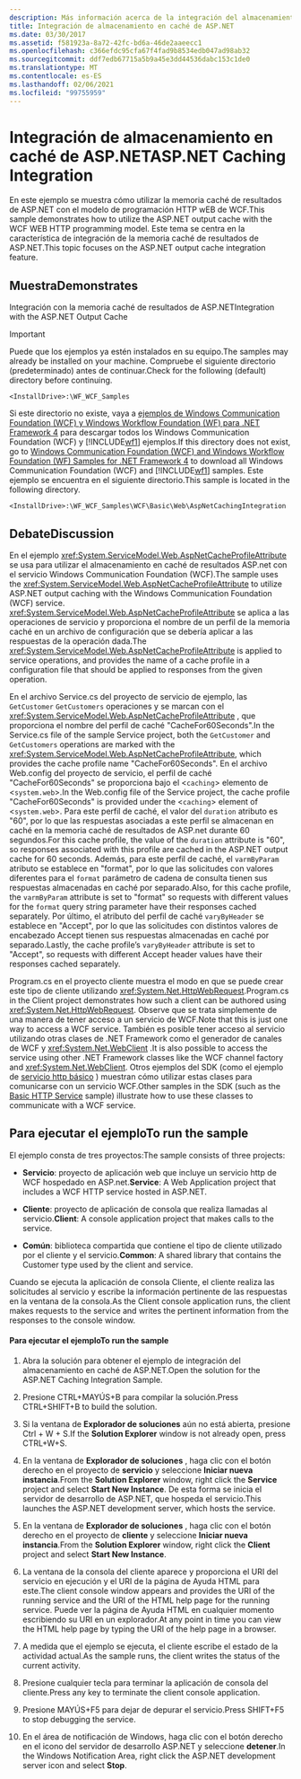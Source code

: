 ```yaml
---
description: Más información acerca de la integración del almacenamiento en caché de ASP.NET
title: Integración de almacenamiento en caché de ASP.NET
ms.date: 03/30/2017
ms.assetid: f581923a-8a72-42fc-bd6a-46de2aaeecc1
ms.openlocfilehash: c366efdc95cfa67f4fad9b8534edb047ad98ab32
ms.sourcegitcommit: ddf7edb67715a5b9a45e3dd44536dabc153c1de0
ms.translationtype: MT
ms.contentlocale: es-ES
ms.lasthandoff: 02/06/2021
ms.locfileid: "99755959"
---
```

# <a name="aspnet-caching-integration"></a><span data-ttu-id="6c23b-103">Integración de almacenamiento en caché de ASP.NET</span><span class="sxs-lookup"><span data-stu-id="6c23b-103">ASP.NET Caching Integration</span></span>

<span data-ttu-id="6c23b-104">En este ejemplo se muestra cómo utilizar la memoria caché de resultados de ASP.NET con el modelo de programación HTTP wEB de WCF.</span><span class="sxs-lookup"><span data-stu-id="6c23b-104">This sample demonstrates how to utilize the ASP.NET output cache with the WCF WEB HTTP programming model.</span></span> <span data-ttu-id="6c23b-105">Este tema se centra en la característica de integración de la memoria caché de resultados de ASP.NET.</span><span class="sxs-lookup"><span data-stu-id="6c23b-105">This topic focuses on the ASP.NET output cache integration feature.</span></span>

## <a name="demonstrates"></a><span data-ttu-id="6c23b-106">Muestra</span><span class="sxs-lookup"><span data-stu-id="6c23b-106">Demonstrates</span></span>

<span data-ttu-id="6c23b-107">Integración con la memoria caché de resultados de ASP.NET</span><span class="sxs-lookup"><span data-stu-id="6c23b-107">Integration with the ASP.NET Output Cache</span></span>

> [!IMPORTANT]
> <span data-ttu-id="6c23b-108">Puede que los ejemplos ya estén instalados en su equipo.</span><span class="sxs-lookup"><span data-stu-id="6c23b-108">The samples may already be installed on your machine.</span></span> <span data-ttu-id="6c23b-109">Compruebe el siguiente directorio (predeterminado) antes de continuar.</span><span class="sxs-lookup"><span data-stu-id="6c23b-109">Check for the following (default) directory before continuing.</span></span>
>
> `<InstallDrive>:\WF_WCF_Samples`
>
> <span data-ttu-id="6c23b-110">Si este directorio no existe, vaya a [ejemplos de Windows Communication Foundation (WCF) y Windows Workflow Foundation (WF) para .NET Framework 4](https://www.microsoft.com/download/details.aspx?id=21459) para descargar todos los Windows Communication Foundation (WCF) y [!INCLUDE[wf1](../../../../includes/wf1-md.md)] ejemplos.</span><span class="sxs-lookup"><span data-stu-id="6c23b-110">If this directory does not exist, go to [Windows Communication Foundation (WCF) and Windows Workflow Foundation (WF) Samples for .NET Framework 4](https://www.microsoft.com/download/details.aspx?id=21459) to download all Windows Communication Foundation (WCF) and [!INCLUDE[wf1](../../../../includes/wf1-md.md)] samples.</span></span> <span data-ttu-id="6c23b-111">Este ejemplo se encuentra en el siguiente directorio.</span><span class="sxs-lookup"><span data-stu-id="6c23b-111">This sample is located in the following directory.</span></span>
>
> `<InstallDrive>:\WF_WCF_Samples\WCF\Basic\Web\AspNetCachingIntegration`

## <a name="discussion"></a><span data-ttu-id="6c23b-112">Debate</span><span class="sxs-lookup"><span data-stu-id="6c23b-112">Discussion</span></span>

<span data-ttu-id="6c23b-113">En el ejemplo <xref:System.ServiceModel.Web.AspNetCacheProfileAttribute> se usa para utilizar el almacenamiento en caché de resultados ASP.net con el servicio Windows Communication Foundation (WCF).</span><span class="sxs-lookup"><span data-stu-id="6c23b-113">The sample uses the <xref:System.ServiceModel.Web.AspNetCacheProfileAttribute> to utilize ASP.NET output caching with the Windows Communication Foundation (WCF) service.</span></span> <span data-ttu-id="6c23b-114"><xref:System.ServiceModel.Web.AspNetCacheProfileAttribute> se aplica a las operaciones de servicio y proporciona el nombre de un perfil de la memoria caché en un archivo de configuración que se debería aplicar a las respuestas de la operación dada.</span><span class="sxs-lookup"><span data-stu-id="6c23b-114">The <xref:System.ServiceModel.Web.AspNetCacheProfileAttribute> is applied to service operations, and provides the name of a cache profile in a configuration file that should be applied to responses from the given operation.</span></span>

<span data-ttu-id="6c23b-115">En el archivo Service.cs del proyecto de servicio de ejemplo, las `GetCustomer` `GetCustomers` operaciones y se marcan con el <xref:System.ServiceModel.Web.AspNetCacheProfileAttribute> , que proporciona el nombre del perfil de caché "CacheFor60Seconds".</span><span class="sxs-lookup"><span data-stu-id="6c23b-115">In the Service.cs file of the sample Service project, both the `GetCustomer` and `GetCustomers` operations are marked with the <xref:System.ServiceModel.Web.AspNetCacheProfileAttribute>, which provides the cache profile name "CacheFor60Seconds".</span></span> <span data-ttu-id="6c23b-116">En el archivo Web.config del proyecto de servicio, el perfil de caché "CacheFor60Seconds" se proporciona bajo el <`caching`> elemento de <`system.web`>.</span><span class="sxs-lookup"><span data-stu-id="6c23b-116">In the Web.config file of the Service project, the cache profile "CacheFor60Seconds" is provided under the <`caching`> element of <`system.web`>.</span></span> <span data-ttu-id="6c23b-117">Para este perfil de caché, el valor del `duration` atributo es "60", por lo que las respuestas asociadas a este perfil se almacenan en caché en la memoria caché de resultados de ASP.net durante 60 segundos.</span><span class="sxs-lookup"><span data-stu-id="6c23b-117">For this cache profile, the value of the `duration` attribute is "60", so responses associated with this profile are cached in the ASP.NET output cache for 60 seconds.</span></span> <span data-ttu-id="6c23b-118">Además, para este perfil de caché, el `varmByParam` atributo se establece en "format", por lo que las solicitudes con valores diferentes para el `format` parámetro de cadena de consulta tienen sus respuestas almacenadas en caché por separado.</span><span class="sxs-lookup"><span data-stu-id="6c23b-118">Also, for this cache profile, the `varmByParam` attribute is set to "format" so requests with different values for the `format` query string parameter have their responses cached separately.</span></span> <span data-ttu-id="6c23b-119">Por último, el atributo del perfil de caché `varyByHeader` se establece en "Accept", por lo que las solicitudes con distintos valores de encabezado Accept tienen sus respuestas almacenadas en caché por separado.</span><span class="sxs-lookup"><span data-stu-id="6c23b-119">Lastly, the cache profile’s `varyByHeader` attribute is set to "Accept", so requests with different Accept header values have their responses cached separately.</span></span>

<span data-ttu-id="6c23b-120">Program.cs en el proyecto cliente muestra el modo en que se puede crear este tipo de cliente utilizando <xref:System.Net.HttpWebRequest>.</span><span class="sxs-lookup"><span data-stu-id="6c23b-120">Program.cs in the Client project demonstrates how such a client can be authored using <xref:System.Net.HttpWebRequest>.</span></span> <span data-ttu-id="6c23b-121">Observe que se trata simplemente de una manera de tener acceso a un servicio de WCF.</span><span class="sxs-lookup"><span data-stu-id="6c23b-121">Note that this is just one way to access a WCF service.</span></span> <span data-ttu-id="6c23b-122">También es posible tener acceso al servicio utilizando otras clases de .NET Framework como el generador de canales de WCF y <xref:System.Net.WebClient> .</span><span class="sxs-lookup"><span data-stu-id="6c23b-122">It is also possible to access the service using other .NET Framework classes like the WCF channel factory and <xref:System.Net.WebClient>.</span></span> <span data-ttu-id="6c23b-123">Otros ejemplos del SDK (como el ejemplo de [servicio http básico](basic-http-service.md) ) muestran cómo utilizar estas clases para comunicarse con un servicio WCF.</span><span class="sxs-lookup"><span data-stu-id="6c23b-123">Other samples in the SDK (such as the [Basic HTTP Service](basic-http-service.md) sample) illustrate how to use these classes to communicate with a WCF service.</span></span>

## <a name="to-run-the-sample"></a><span data-ttu-id="6c23b-124">Para ejecutar el ejemplo</span><span class="sxs-lookup"><span data-stu-id="6c23b-124">To run the sample</span></span>

<span data-ttu-id="6c23b-125">El ejemplo consta de tres proyectos:</span><span class="sxs-lookup"><span data-stu-id="6c23b-125">The sample consists of three projects:</span></span>

- <span data-ttu-id="6c23b-126">**Servicio**: proyecto de aplicación web que incluye un servicio http de WCF hospedado en ASP.net.</span><span class="sxs-lookup"><span data-stu-id="6c23b-126">**Service**: A Web Application project that includes a WCF HTTP service hosted in ASP.NET.</span></span>

- <span data-ttu-id="6c23b-127">**Cliente**: proyecto de aplicación de consola que realiza llamadas al servicio.</span><span class="sxs-lookup"><span data-stu-id="6c23b-127">**Client**: A console application project that makes calls to the service.</span></span>

- <span data-ttu-id="6c23b-128">**Común**: biblioteca compartida que contiene el tipo de cliente utilizado por el cliente y el servicio.</span><span class="sxs-lookup"><span data-stu-id="6c23b-128">**Common**: A shared library that contains the Customer type used by the client and service.</span></span>

<span data-ttu-id="6c23b-129">Cuando se ejecuta la aplicación de consola Cliente, el cliente realiza las solicitudes al servicio y escribe la información pertinente de las respuestas en la ventana de la consola.</span><span class="sxs-lookup"><span data-stu-id="6c23b-129">As the Client console application runs, the client makes requests to the service and writes the pertinent information from the responses to the console window.</span></span>

#### <a name="to-run-the-sample"></a><span data-ttu-id="6c23b-130">Para ejecutar el ejemplo</span><span class="sxs-lookup"><span data-stu-id="6c23b-130">To run the sample</span></span>

1. <span data-ttu-id="6c23b-131">Abra la solución para obtener el ejemplo de integración del almacenamiento en caché de ASP.NET.</span><span class="sxs-lookup"><span data-stu-id="6c23b-131">Open the solution for the ASP.NET Caching Integration Sample.</span></span>

2. <span data-ttu-id="6c23b-132">Presione CTRL+MAYÚS+B para compilar la solución.</span><span class="sxs-lookup"><span data-stu-id="6c23b-132">Press CTRL+SHIFT+B to build the solution.</span></span>

3. <span data-ttu-id="6c23b-133">Si la ventana de **Explorador de soluciones** aún no está abierta, presione Ctrl + W + S.</span><span class="sxs-lookup"><span data-stu-id="6c23b-133">If the **Solution Explorer** window is not already open, press CTRL+W+S.</span></span>

4. <span data-ttu-id="6c23b-134">En la ventana de **Explorador de soluciones** , haga clic con el botón derecho en el proyecto de **servicio** y seleccione **Iniciar nueva instancia**.</span><span class="sxs-lookup"><span data-stu-id="6c23b-134">From the **Solution Explorer** window, right click the **Service** project and select **Start New Instance**.</span></span> <span data-ttu-id="6c23b-135">De esta forma se inicia el servidor de desarrollo de ASP.NET, que hospeda el servicio.</span><span class="sxs-lookup"><span data-stu-id="6c23b-135">This launches the ASP.NET development server, which hosts the service.</span></span>

5. <span data-ttu-id="6c23b-136">En la ventana de **Explorador de soluciones** , haga clic con el botón derecho en el proyecto de **cliente** y seleccione **Iniciar nueva instancia**.</span><span class="sxs-lookup"><span data-stu-id="6c23b-136">From the **Solution Explorer** window, right click the **Client** project and select **Start New Instance**.</span></span>

6. <span data-ttu-id="6c23b-137">La ventana de la consola del cliente aparece y proporciona el URI del servicio en ejecución y el URI de la página de Ayuda HTML para este.</span><span class="sxs-lookup"><span data-stu-id="6c23b-137">The client console window appears and provides the URI of the running service and the URI of the HTML help page for the running service.</span></span> <span data-ttu-id="6c23b-138">Puede ver la página de Ayuda HTML en cualquier momento escribiendo su URI en un explorador.</span><span class="sxs-lookup"><span data-stu-id="6c23b-138">At any point in time you can view the HTML help page by typing the URI of the help page in a browser.</span></span>

7. <span data-ttu-id="6c23b-139">A medida que el ejemplo se ejecuta, el cliente escribe el estado de la actividad actual.</span><span class="sxs-lookup"><span data-stu-id="6c23b-139">As the sample runs, the client writes the status of the current activity.</span></span>

8. <span data-ttu-id="6c23b-140">Presione cualquier tecla para terminar la aplicación de consola del cliente.</span><span class="sxs-lookup"><span data-stu-id="6c23b-140">Press any key to terminate the client console application.</span></span>

9. <span data-ttu-id="6c23b-141">Presione MAYÚS+F5 para dejar de depurar el servicio.</span><span class="sxs-lookup"><span data-stu-id="6c23b-141">Press SHIFT+F5 to stop debugging the service.</span></span>

10. <span data-ttu-id="6c23b-142">En el área de notificación de Windows, haga clic con el botón derecho en el icono del servidor de desarrollo ASP.NET y seleccione **detener**.</span><span class="sxs-lookup"><span data-stu-id="6c23b-142">In the Windows Notification Area, right click the ASP.NET development server icon and select **Stop**.</span></span>

